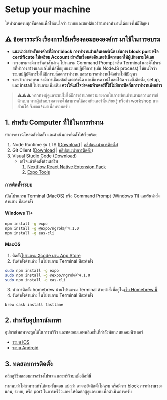 
# Setup your machine 

ให้ทำตามครบทุกขั้นตอนเพื่อให้แน่ใจว่า ระบบและซอฟต์แวร์สามารถทำงานได้อย่างไม่มีปัญหา 

## ⚠️ ข้อควรระวัง เรื่องการใช้เครื่องคอมขององค์กร มาใช้ในการอบรม

- **แนะนำว่าสำหรับองค์กรที่มีการ block การทำงานผ่านอินเตอร์เน็ต เช่นการ block port หรือ certificate ให้เตรียม Account สำหรับเชื่อมต่ออินเตอร์เน็ตวงนอกให้ผู้เข้าอบรมได้เลย**
- การอบรมจะมีการรันคำสั่งผ่าน โปรแกรม Command Prompt หรือ Terminal และมีโปรเซสที่ทำการสร้างและแก้ไขไฟล์ที่อยู่บนระบบปฏิบัติการ (เช่น NodeJS process) ให้แน่ใจว่าระบบปฏิบัติการไม่ได้มีการบล๊อคการทำงาน และสามารถทำงานได้อย่างไม่มีปัญหา
- ระหว่างการอบรม จะมีการเชื่อมต่ออินเตอร์เน็ต และมีการดาวน์โหลดโค้ด รวมถึงติดตั้ง, setup, และ install โปรแกรมเพิ่มเติม **ควรให้แน่ใจว่าคอมพิวเตอร์ทีี่ใช้ไม่มีการปิดกั้นการทำงานดังกล่าว**

> ⚠️⚠️⚠️ หากทางผู้ดูแลระบบไม่ได้มีการอำนวยความสะดวกในการผ่อนปรนตามสถานการณ์ด้านบน ทางผู้เข้าอบรมอาจจะไม่สามารถใช้คอมพิวเตอร์นั้นเรียนรู้ หรือทำ workshop บางส่วนได้ จึงขอแจ้งมาเพื่อทราบครับ

## 1. สำหรับ Computer ที่ใช้ในการทำงาน

ทำการดาวน์โหลดตัวติดตั้ง และดำเนินการติดตั้งให้เรียบร้อย

1. Node Runtime รุ่น LTS ([Download](https://nodejs.org/en/download) | [คลิปแนะนำการติดตั้ง](https://www.youtube.com/watch?v=GET7GPha6gM))
2. Git Client ([Download](http://git-scm.com/download/) | [คลิปแนะนำการติดตั้ง](https://www.youtube.com/watch?v=fPOoIZbDKmE))
3. Visual Studio Code ([Download](https://code.visualstudio.com/))
   - เสร็จแล้วติดตั้งส่วนเสริม 
     1. [Nextflow React Native Extension Pack](https://marketplace.visualstudio.com/items?itemName=teerasej.nextflow-react-native-pack) 
     2. [Expo Tools](https://marketplace.visualstudio.com/items?itemName=expo.vscode-expo-tools)


### การติดตั้งระบบ

เปิดโปรแกรม Terminal (MacOS) หรือ Command Prompt (Windows 11) และรันคำสั่งด้านล่าง ทีละคำสั่ง

#### Windows 11+

```bash
npm install -g expo
npm install -g @expo/ngrok@^4.1.0
npm install -g eas-cli
```

#### MacOS

1. ติดตั้ง[โปรแกรม Xcode ผ่าน App Store](https://apps.apple.com/us/app/xcode/id497799835?mt=12/)
2. รันคำสั่งด้านล่าง ในโปรแกรม Terminal ทีละคำสั่ง

```bash
sudo npm install -g expo
sudo npm install -g @expo/ngrok@^4.1.0
sudo npm install -g eas-cli
```

3. ทำการติดตั้ง homebrew ผ่านโปรแกรม Terminal ด้วยคำสั่งที่อยู่ใน[เว็บ Homebrew นี้](https://brew.sh/index_th)
4. รันคำสั่งด้านล่าง ในโปรแกรม Terminal ทีละคำสั่ง

```bash
brew cask install fastlane
```

## 2. สำหรับอุปกรณ์พกพา

อุปกรณ์พกพาจะถูกใช้ในการพรีวิว และทดสอบแอพพลิเคชั่นที่กำลังพัฒนาบนคอมพิวเตอร์ 

- [ระบบ iOS](https://itunes.apple.com/app/apple-store/id982107779?ct=www&mt=8)
- [ระบบ Android](https://play.google.com/store/apps/details?id=host.exp.exponent&referrer=www)


## 3. ทดสอบการติดตั้ง 

[คลิกดูวิธีทดสอบการสร้างโปรเจค และพรีวิวบนมือถือที่นี่ ](https://nextflow.in.th/2023/react-native-validate-setup-machine/)

หากพบว่าไม่สามารถทำได้ตามขั้นตอน แปลว่า อาจจะยังติดตั้งไม่ครบ หรือมีการ block การทำงานของแอพ, ระบบ, หรือ port ในการพรีวิวแอพ ให้ติดต่อผู้ดูแลระบบเพื่อดำเนินการครับ
